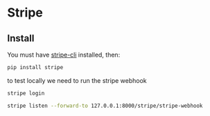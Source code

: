 # Stripe

## Install

You must have [stripe-cli](https://stripe.com/docs/stripe-cli) installed, then:

```bash
pip install stripe
```

to test locally we need to run the stripe webhook
```bash
stripe login
```
```bash
stripe listen --forward-to 127.0.0.1:8000/stripe/stripe-webhook
```


